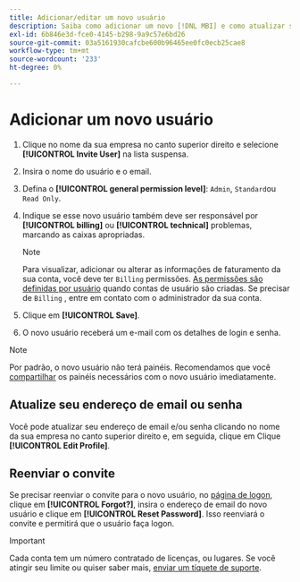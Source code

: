 ```yaml
---
title: Adicionar/editar um novo usuário
description: Saiba como adicionar um novo [!DNL MBI] e como atualizar seu nome de usuário ou senha.
exl-id: 6b846e3d-fce0-4145-b298-9a9c57e6bd26
source-git-commit: 03a5161930cafcbe600b96465ee0fc0ecb25cae8
workflow-type: tm+mt
source-wordcount: '233'
ht-degree: 0%

---
```


# Adicionar um novo usuário

1. Clique no nome da sua empresa no canto superior direito e selecione **[!UICONTROL Invite User]** na lista suspensa.
1. Insira o nome do usuário e o email.
1. Defina o **[!UICONTROL general permission level]**: `Admin`, `Standard`ou `Read Only`.
1. Indique se esse novo usuário também deve ser responsável por **[!UICONTROL billing]** ou **[!UICONTROL technical]** problemas, marcando as caixas apropriadas.

   >[!NOTE]
   >
   >Para visualizar, adicionar ou alterar as informações de faturamento da sua conta, você deve ter `Billing` permissões. [As permissões são definidas por usuário](../../administrator/user-management/user-management.md) quando contas de usuário são criadas. Se precisar de `Billing` , entre em contato com o administrador da sua conta.

1. Clique em **[!UICONTROL Save]**.
1. O novo usuário receberá um e-mail com os detalhes de login e senha.

>[!NOTE]
>
>Por padrão, o novo usuário não terá painéis. Recomendamos que você [compartilhar](../../data-user/dashboards/share-dashboard-with-users.md) os painéis necessários com o novo usuário imediatamente.

## Atualize seu endereço de email ou senha

Você pode atualizar seu endereço de email e/ou senha clicando no nome da sua empresa no canto superior direito e, em seguida, clique em Clique **[!UICONTROL Edit Profile]**.

## Reenviar o convite

Se precisar reenviar o convite para o novo usuário, no [página de logon](https://dashboard.rjmetrics.com), clique em **[!UICONTROL Forgot?]**, insira o endereço de email do novo usuário e clique em **[!UICONTROL Reset Password]**. Isso reenviará o convite e permitirá que o usuário faça logon.

>[!IMPORTANT]
>
>Cada conta tem um número contratado de licenças, ou lugares. Se você atingir seu limite ou quiser saber mais, [enviar um tíquete de suporte](../../guide-overview.md).
